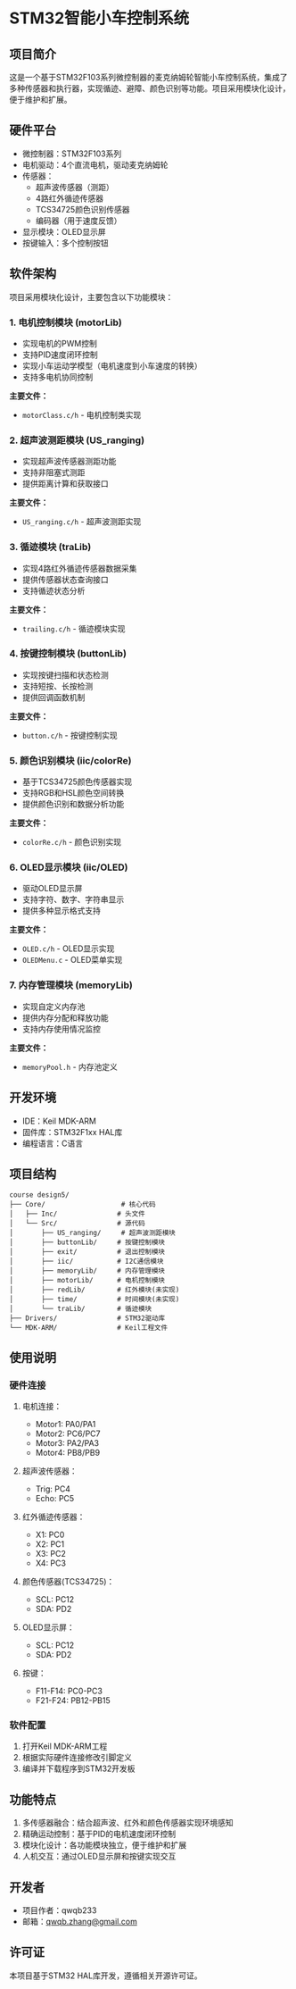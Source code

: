# STM32智能小车控制系统

## 项目简介

这是一个基于STM32F103系列微控制器的麦克纳姆轮智能小车控制系统，集成了多种传感器和执行器，实现循迹、避障、颜色识别等功能。项目采用模块化设计，便于维护和扩展。

## 硬件平台

- 微控制器：STM32F103系列
- 电机驱动：4个直流电机，驱动麦克纳姆轮
- 传感器：
  - 超声波传感器（测距）
  - 4路红外循迹传感器
  - TCS34725颜色识别传感器
  - 编码器（用于速度反馈）
- 显示模块：OLED显示屏
- 按键输入：多个控制按钮

## 软件架构

项目采用模块化设计，主要包含以下功能模块：

### 1. 电机控制模块 (motorLib)

- 实现电机的PWM控制
- 支持PID速度闭环控制
- 实现小车运动学模型（电机速度到小车速度的转换）
- 支持多电机协同控制

**主要文件：**
- `motorClass.c/h` - 电机控制类实现

### 2. 超声波测距模块 (US_ranging)

- 实现超声波传感器测距功能
- 支持非阻塞式测距
- 提供距离计算和获取接口

**主要文件：**
- `US_ranging.c/h` - 超声波测距实现

### 3. 循迹模块 (traLib)

- 实现4路红外循迹传感器数据采集
- 提供传感器状态查询接口
- 支持循迹状态分析

**主要文件：**
- `trailing.c/h` - 循迹模块实现

### 4. 按键控制模块 (buttonLib)

- 实现按键扫描和状态检测
- 支持短按、长按检测
- 提供回调函数机制

**主要文件：**
- `button.c/h` - 按键控制实现

### 5. 颜色识别模块 (iic/colorRe)

- 基于TCS34725颜色传感器实现
- 支持RGB和HSL颜色空间转换
- 提供颜色识别和数据分析功能

**主要文件：**
- `colorRe.c/h` - 颜色识别实现

### 6. OLED显示模块 (iic/OLED)

- 驱动OLED显示屏
- 支持字符、数字、字符串显示
- 提供多种显示格式支持

**主要文件：**
- `OLED.c/h` - OLED显示实现
- `OLEDMenu.c` - OLED菜单实现

### 7. 内存管理模块 (memoryLib)

- 实现自定义内存池
- 提供内存分配和释放功能
- 支持内存使用情况监控

**主要文件：**
- `memoryPool.h` - 内存池定义

## 开发环境

- IDE：Keil MDK-ARM
- 固件库：STM32F1xx HAL库
- 编程语言：C语言

## 项目结构

```
course design5/
├── Core/                   # 核心代码
│   ├── Inc/               # 头文件
│   └── Src/               # 源代码
│       ├── US_ranging/     # 超声波测距模块
│       ├── buttonLib/     # 按键控制模块
│       ├── exit/          # 退出控制模块
│       ├── iic/           # I2C通信模块
│       ├── memoryLib/     # 内存管理模块
│       ├── motorLib/      # 电机控制模块
│       ├── redLib/        # 红外模块(未实现)
│       ├── time/          # 时间模块(未实现)
│       └── traLib/        # 循迹模块
├── Drivers/               # STM32驱动库
└── MDK-ARM/               # Keil工程文件
```

## 使用说明

### 硬件连接

1. 电机连接：
   - Motor1: PA0/PA1
   - Motor2: PC6/PC7
   - Motor3: PA2/PA3
   - Motor4: PB8/PB9

2. 超声波传感器：
   - Trig: PC4
   - Echo: PC5

3. 红外循迹传感器：
   - X1: PC0
   - X2: PC1
   - X3: PC2
   - X4: PC3

4. 颜色传感器(TCS34725)：
   - SCL: PC12
   - SDA: PD2

5. OLED显示屏：
   - SCL: PC12
   - SDA: PD2

6. 按键：
   - F11-F14: PC0-PC3
   - F21-F24: PB12-PB15

### 软件配置

1. 打开Keil MDK-ARM工程
2. 根据实际硬件连接修改引脚定义
3. 编译并下载程序到STM32开发板

## 功能特点

1. 多传感器融合：结合超声波、红外和颜色传感器实现环境感知
2. 精确运动控制：基于PID的电机速度闭环控制
3. 模块化设计：各功能模块独立，便于维护和扩展
4. 人机交互：通过OLED显示屏和按键实现交互

## 开发者

- 项目作者：qwqb233
- 邮箱：qwqb.zhang@gmail.com

## 许可证

本项目基于STM32 HAL库开发，遵循相关开源许可证。
